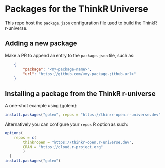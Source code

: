 
# Packages for the ThinkR Universe 

This repo host the `package.json` configuration file used to build the ThinkR r-universe.

## Adding a new package

Make a PR to append an entry to the `package.json` file, such as:

``` json
    {
        "package": "<my-package-name>",
        "url": "https://github.com/<my-package-github-url>"
    }
```

## Installing a package from the ThinkR r-universe

A one-shot example using {golem}:

``` r
install.packages("golem", repos = "https://thinkr-open.r-universe.dev" )

```
Alternatively you can configure your `repos` R option as such:

``` r
options(
    repos = c(
        thinkropen = "https://thinkr-open.r-universe.dev",
        CRAN = "https://cloud.r-project.org"
        )
  )
install.packages("golem")
```